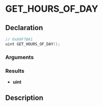 # GET_HOURS_OF_DAY

## Declaration
```cpp
// 0xA9F7BA1
uint GET_HOURS_OF_DAY();
```

### Arguments

### Results
- **uint**

## Description
